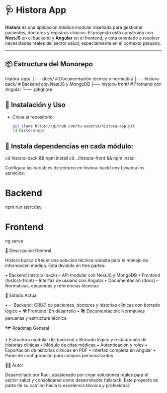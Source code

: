 # 🩺 Histora App

**Histora** es una aplicación médica modular diseñada para gestionar pacientes, doctores y registros clínicos. El proyecto está construido con **NestJS** en el backend y **Angular** en el frontend, y está orientado a resolver necesidades reales del sector salud, especialmente en el contexto peruano.

---

## 📦 Estructura del Monorepo

histora-app/
├── docs/             # Documentación técnica y normativa
├── histora-back/     # Backend con NestJS y MongoDB
├── histora-front/    # Frontend con Angular
└── .gitignore

## 🚀 Instalación y Uso

- Clona el repositorio:
  ```bash
  git clone https://github.com/tu-usuario/histora-app.git
  cd histora-app

## 🚀 Instala dependencias en cada módulo:

cd histora-back && npm install
cd ../histora-front && npm install

Configura las variables de entorno en histora-back/.env
Levanta los servicios:

# Backend
npm run start:dev

# Frontend
ng serve

🧠 Descripción General

Histora busca ofrecer una solución técnica robusta para el manejo de información médica. Está dividido en tres partes:

•  Backend (histora-back) – API modular con NestJS y MongoDB
•  Frontend (histora-front) – Interfaz de usuario con Angular
•  Documentación (docs) – Normativas, esquemas y referencias técnicas

📌 Estado Actual

•  ✅ Backend: CRUD de pacientes, doctores y historias clínicas con borrado lógico
•  🛠️ Frontend: En desarrollo
•  📚 Documentación: Normativas peruanas y estructura técnica

🗺️ Roadmap General

•  Estructura modular del backend
•  Borrado lógico y restauración de historias clínicas
•  Módulo de citas médicas
•  Autenticación y roles
•  Exportación de historias clínicas en PDF
•  Interfaz completa en Angular
•  Panel de configuración para campos personalizados

👨‍💻 Autor

Desarrollado por Raul, apasionado por crear soluciones reales para el sector salud y consolidarse como desarrollador fullstack. Este proyecto es parte de su camino hacia la excelencia técnica y profesional.